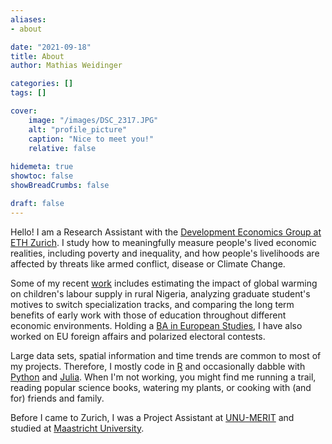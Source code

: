 ```yaml
---
aliases:
- about

date: "2021-09-18"
title: About
author: Mathias Weidinger

categories: []
tags: []

cover:
    image: "/images/DSC_2317.JPG"
    alt: "profile_picture"
    caption: "Nice to meet you!"
    relative: false
    
hidemeta: true
showtoc: false
showBreadCrumbs: false

draft: false
---
```


Hello! I am a Research Assistant with the [Development Economics Group at ETH Zurich](https://dec.ethz.ch/). I study how to meaningfully measure people's lived economic realities, including poverty and inequality, and how people's livelihoods are affected by threats like armed conflict, disease or Climate Change. 

Some of my recent [work](/research) includes estimating the impact of global warming on children's labour supply in rural Nigeria, analyzing graduate student's motives to switch specialization tracks, and comparing the long term benefits of early work with those of education throughout different economic environments. Holding a [BA in European Studies](https://www.maastrichtuniversity.nl/education/bachelor/bachelor-european-studies), I have also worked on EU foreign affairs and polarized electoral contests.

Large data sets, spatial information and time trends are common to most of my projects. Therefore, I mostly code in [R](https://www.r-project.org/) and occasionally dabble with [Python](https://www.python.org/) and [Julia](https://julialang.org/). When I'm not working, you might find me running a trail, reading popular science books, watering my plants, or cooking with (and for) friends and family.

Before I came to Zurich, I was a Project Assistant at [UNU-MERIT](https://merit.unu.edu) and studied at [Maastricht University](https://www.maastrichtuniversity.nl).